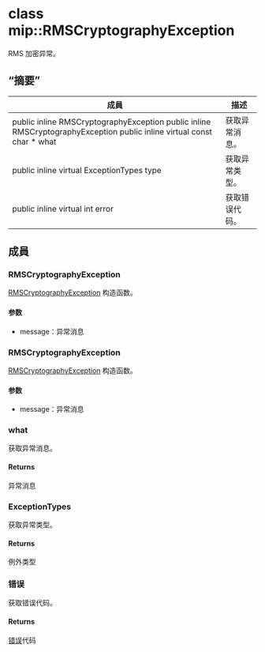 # <a name="class-miprmscryptographyexception"></a>class mip::RMSCryptographyException 
RMS 加密异常。
## <a name="summary"></a>“摘要”
 成員                        | 描述                                
--------------------------------|---------------------------------------------
public inline  RMSCryptographyException public inline  RMSCryptographyException public inline virtual const char * what | 获取异常消息。
public inline virtual ExceptionTypes type | 获取异常类型。
public inline virtual int error | 获取错误代码。
## <a name="members"></a>成員
### <a name="rmscryptographyexception"></a>RMSCryptographyException
[RMSCryptographyException](#classmip_1_1_r_m_s_cryptography_exception) 构造函数。
#### <a name="parameters"></a>参数
* message：异常消息
### <a name="rmscryptographyexception"></a>RMSCryptographyException
[RMSCryptographyException](#classmip_1_1_r_m_s_cryptography_exception) 构造函数。
#### <a name="parameters"></a>参数
* message：异常消息
### <a name="what"></a>what
获取异常消息。
#### <a name="returns"></a>Returns
异常消息
### <a name="exceptiontypes"></a>ExceptionTypes
获取异常类型。
#### <a name="returns"></a>Returns
例外类型
### <a name="error"></a>错误
获取错误代码。
#### <a name="returns"></a>Returns
[错误](#classmip_1_1_error)代码